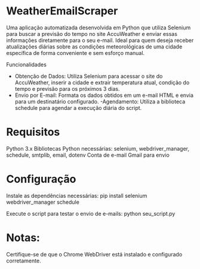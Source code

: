 # WeatherEmailScraper
Uma aplicação automatizada desenvolvida em Python que utiliza Selenium para buscar a previsão do tempo no site AccuWeather e enviar essas informações diretamente para o seu e-mail. Ideal para quem deseja receber atualizações diárias sobre as condições meteorológicas de uma cidade específica de forma conveniente e sem esforço manual.

Funcionalidades
- Obtenção de Dados: Utiliza Selenium para acessar o site do AccuWeather, inserir a cidade e extrair temperatura atual, condição do tempo e previsão para os próximos 3 dias.
- Envio por E-mail: Formata os dados obtidos em um e-mail HTML e envia para um destinatário configurado.
-Agendamento: Utiliza a biblioteca schedule para agendar a execução diária do script.

# Requisitos
Python 3.x
Bibliotecas Python necessárias: selenium, webdriver_manager, schedule, smtplib, email, dotenv
Conta de e-mail Gmail para envio 

# Configuração
Instale as dependências necessárias:
pip install selenium webdriver_manager schedule 

Execute o script para testar o envio de e-mails:
python seu_script.py

# Notas:
Certifique-se de que o Chrome WebDriver está instalado e configurado corretamente.